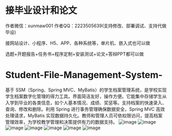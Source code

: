 # 接毕业设计和论文
作者微信：xunmaw001  作者QQ：2223505639(支持修改、部署调试、支持代做毕设)

接网站设计、小程序、H5、APP、各种系统等，单片机、嵌入式也可以做

选题+开题报告+任务书+程序定制+安装测试+论文+答辩PPT都可以做
# Student-File-Management-System-
基于 SSM（Spring、Spring MVC、MyBatis）的学生档案管理系统，是学校实现学生档案数字化管理的得力工具。界面简洁友好，操作方便。它能集中存储学生从入学到毕业的各类信息，如个人基本情况、成绩、奖惩等。支持档案的快速录入、查询、修改和删除。利用 Spring 进行事务管理确保数据安全，Spring MVC 高效处理请求，MyBatis 实现数据持久化。教师和管理人员可依权限访问，提高档案管理效率，为学校教学管理和决策提供有力的数据支持。 
![image](https://github.com/user-attachments/assets/9e8091f0-3744-4290-b3ec-ea9dbdb95a03)
![image](https://github.com/user-attachments/assets/7026238b-12f4-4b77-82c6-dcf4f7951a7c)
![image](https://github.com/user-attachments/assets/a3965b6d-4f0c-4d60-b921-b11c50aa96b3)
![image](https://github.com/user-attachments/assets/f3ff377f-7bde-4fb7-bdce-94735334b899)
![image](https://github.com/user-attachments/assets/d2ffcba1-65a8-4171-beeb-61a1f789f0b8)
![image](https://github.com/user-attachments/assets/79e36c03-8d2c-47cc-8eea-6d00f7273b8e)
![image](https://github.com/user-attachments/assets/cddcf3b7-cc2b-43f2-b8af-b04d56323a3b)
